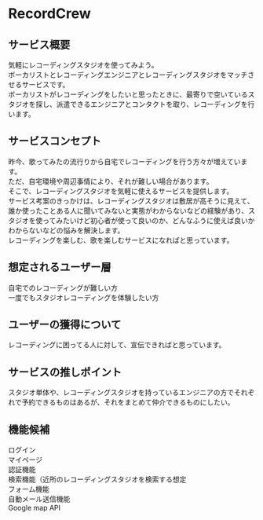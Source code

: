 # RecordCrew

## サービス概要
気軽にレコーディングスタジオを使ってみよう。  
ボーカリストとレコーディングエンジニアとレコーディングスタジオをマッチさせるサービスです。  
ボーカリストがレコーディングをしたいと思ったときに、最寄りで空いているスタジオを探し、派遣できるエンジニアとコンタクトを取り、レコーディングを行います。


## サービスコンセプト
昨今、歌ってみたの流行りから自宅でレコーディングを行う方々が増えています。  
ただ、自宅環境や周辺事情により、それが難しい場合があります。  
そこで、レコーディングスタジオを気軽に使えるサービスを提供します。  
サービス考案のきっかけは、レコーディングスタジオは敷居が高そうに見えて、誰か使ったことある人に聞いてみないと実態がわからないなどの経験があり、スタジオを使ってみたいけど初心者が使って良いのか、どんなふうに使えば良いかわからないなどの悩みを解決します。  
レコーディングを楽しむ、歌を楽しむサービスになればと思っています。  

## 想定されるユーザー層
自宅でのレコーディングが難しい方  
一度でもスタジオレコーディングを体験したい方

## ユーザーの獲得について
レコーディングに困ってる人に対して、宣伝できればと思っています。

## サービスの推しポイント
スタジオ単体や、レコーディングスタジオを持っているエンジニアの方でそれぞれで予約できるものはあるが、それをまとめて仲介できるものにしたい。

## 機能候補
ログイン  
マイページ  
認証機能  
検索機能（近所のレコーディングスタジオを検索する想定  
フォーム機能  
自動メール送信機能  
Google map API  

